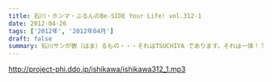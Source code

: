 ```yaml
---
title: 石川・ホンマ・ぶるんのBe-SIDE Your Life! vol.312-1
date: 2012-04-26
tags: ['2012年', '2012年04月']
draft: false
summary: 石川サンが嵌（はま）るもの・・・それはTSUCHIYA であります。それは一体！？NAMAE
---
```


http://project-phi.ddo.jp/ishikawa/ishikawa312_1.mp3
